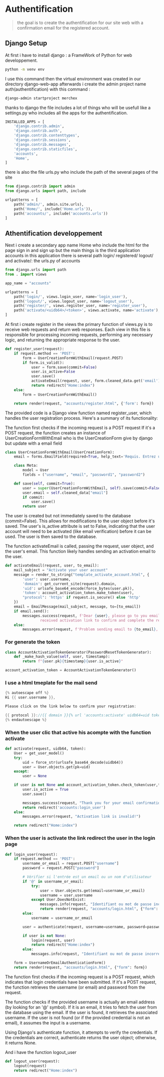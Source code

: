 # Authentification

> the goal is to create the authentification for our site web with a confirmation email for the registered account.

## Django Setup

At first i have to install django : a FrameWork of Python for web developpement.

``` bash
python -m venv env
```
I use this command then the virtual environment was created in our directory django-web-app afterwards i create the admin project name auth(authentification) with this command :

``` bash
django-admin startproject merchex
```

thanks to django the file includes a lot of things who will be usefull like a settings.py who includes all the apps for the authentification.

``` Python
INSTALLED_APPS = [
    'django.contrib.admin',
    'django.contrib.auth',
    'django.contrib.contenttypes',
    'django.contrib.sessions',
    'django.contrib.messages',
    'django.contrib.staticfiles',
    'accounts',
    'Home',
]
```

there is also the file urls.py who include the path of the several pages of the site
``` Python
from django.contrib import admin
from django.urls import path, include

urlpatterns = [
    path('admin/', admin.site.urls),
    path('Home/', include('Home.urls')),
    path('accounts/', include('accounts.urls'))
]
```
## Athentification developpement

Next i create a secondary app name Home who include the html for the page sign in and sign up but the main things is the third application accounts in this application there is several path login/ registered/ logout/ and activate/: the urls.py of accounts

``` Python
from django.urls import path
from . import views

app_name = "accounts"

urlpatterns = [
    path('login/', views.login_user, name='login_user'),
    path('logout/', views.logout_user, name='logout_user'),
    path('register/', views.register_user, name='register_user'),
    path('activate/<uidb64>/<token>', views.activate, name='activate'),
]
```

At first i create register in the views the primary function of views.py is to receive web requests and return web responses. Each view in this file is responsible for processing incoming requests, performing any necessary logic, and returning the appropriate response to the user.

``` Python
def register_user(request):
    if request.method == 'POST':
        form = UserCreationFormWithEmail(request.POST)
        if form.is_valid():
            user = form.save(commit=False)
            user.is_active=False
            user.save()
            activateEmail(request, user, form.cleaned_data.get('email'))
            return redirect("Home:index")
    else:
        form = UserCreationFormWithEmail()

    return render(request, "accounts/register.html", {'form': form})
```
The provided code is a Django view function named register_user, which handles the user registration process. Here's a summary of its functionality:

The function first checks if the incoming request is a POST request If it's a POST request, the function creates an instance of UserCreationFormWithEmail who is the UserCreationForm give by django but update with a email field

``` Python
class UserCreationFormWithEmail(UserCreationForm):
    email = forms.EmailField(required=True, help_text='Requis. Entrez une adresse email valide.')

    class Meta:
        model = User
        fields = ("username", "email", "password1", "password2")

    def save(self, commit=True):
        user = super(UserCreationFormWithEmail, self).save(commit=False)
        user.email = self.cleaned_data["email"]
        if commit:
            user.save()
        return user
```

The user is created but not immediately saved to the database (commit=False). This allows for modifications to the user object before it's saved.
The user's is_active attribute is set to False, indicating that the user account will need to be activated (like email verification) before it can be used.
The user is then saved to the database.

The function activateEmail is called, passing the request, user object, and the user's email. This function likely handles sending an activation email to the user.

``` Python
def activateEmail(request, user, to_email):
    mail_subject = "Activate your user account"
    message = render_to_string("template_activate_account.html", {
        'user': user.username,
        'domain': get_current_site(request).domain,
        'uid': urlsafe_base64_encode(force_bytes(user.pk)),
        'token': account_activation_token.make_token(user),
        "protocol": 'https' if request.is_secure() else 'http'
    })
    email = EmailMessage(mail_subject, message, to=[to_email])
    if email.send():
        messages.success(request, f'Dear {user}, please go to you email {to_email} inbox and click on \
                received activation link to confirm and complete the registration. Note: Check your spam folder.')
    else:
        messages.error(request, f'Problem sending email to {to_email}, check if you typed it correctly.')
```
### For generate the token 

``` Python
class AccountActivationTokenGenerator(PasswordResetTokenGenerator):
    def _make_hash_value(self, user, timestamp):
        return f"{user.pk}{timestamp}{user.is_active}"

account_activation_token = AccountActivationTokenGenerator()
```

### I use a html tmeplate for the mail send

``` h
{% autoescape off %}
Hi {{ user.username }},

Please click on the link below to confirm your registration:

{{ protocol }}://{{ domain }}{% url 'accounts:activate' uidb64=uid token=token %}
{% endautoescape %}
```
### When the user clic that active his acompte with the function activate 

``` Python
def activate(request, uidb64, token):
    User = get_user_model()
    try:
        uid = force_str(urlsafe_base64_decode(uidb64))
        user = User.objects.get(pk=uid)
    except:
        user = None

    if user is not None and account_activation_token.check_token(user,token):
        user.is_active = True
        user.save()

        messages.success(request, "Thank you for your email confirmation. Now you can login your account.")
        return redirect('accounts:login_user')
    else:
        messages.error(request, "Activation link is invalid!")

    return redirect("Home:index")
```
### When the user is activate the link redirect the user in the login page

``` Python
def login_user(request):
    if request.method == 'POST':
        username_or_email = request.POST["username"]
        password = request.POST["password"]

        # Vérifier si l'entrée est un email ou un nom d'utilisateur
        if '@' in username_or_email:
            try:
                user = User.objects.get(email=username_or_email)
                username = user.username
            except User.DoesNotExist:
                messages.info(request, "Identifiant ou mot de passe incorrect")
                return render(request, "accounts/login.html", {"form": UsernameOrEmailAuthenticationForm()})
        else:
            username = username_or_email

        user = authenticate(request, username=username, password=password)

        if user is not None:
            login(request, user)
            return redirect("Home:index")
        else:
            messages.info(request, "Identifiant ou mot de passe incorrect")

    form = UsernameOrEmailAuthenticationForm()
    return render(request, "accounts/login.html", {"form": form})
```
The function first checks if the incoming request is a POST request, which indicates that login credentials have been submitted.
If it's a POST request, the function retrieves the username (or email) and password from the request.

The function checks if the provided username is actually an email address (by looking for an '@' symbol).
If it is an email, it tries to fetch the user from the database using the email. If the user is found, it retrieves the associated username.
If the user is not found (or if the provided credential is not an email), it assumes the input is a username.

Using Django's authenticate function, it attempts to verify the credentials. If the credentials are correct, authenticate returns the user object; otherwise, it returns None.

And i have the function logout_user

``` Python
def logout_user(request):
    logout(request)
    return redirect("Home:index")
```